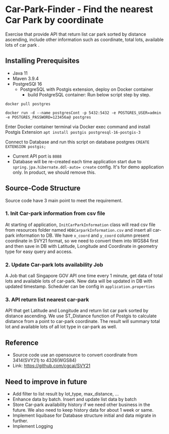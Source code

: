 # Car-Park-Finder -  Find the nearest Car Park by coordinate
Exercise that provide API that return list car park sorted by distance ascending, include other information such as coordinate, total lots, available lots of car park .

## Installing Prerequisites
- Java 11
- Maven 3.9.4
- PostgreSQl 16
  - PostgreSQL with Postgis extension, deploy on Docker container
      + build PostgreSQL container: Run below script step by step.
            
```docker pull postgres```
        
```docker run -d --name postgresCont -p 5432:5432 -e POSTGRES_USER=admin -e POSTGRES_PASSWORD=123456a@ postgres```

Enter Docker container terminal via Docker exec command and install Postgis Extension
```apt install postgis postgresql-16-postgis-3```

Connect to Database and run this script on database postgres
```CREATE EXTENSION postgis;```
    
- Current API port is ```8088```
- Database will be re-created each time application start due to ```spring.jpa.hibernate.ddl-auto= create``` config. It's for demo application only. In product, we should remove this.

## Source-Code Structure

Source code have 3 main point to meet the requirement.

### 1. Init Car-park information from csv file
At starting of application, ```InitCarParkInformation``` class will read csv file from resources folder named ```HDBCarparkInformation.csv``` and insert all car-park information to DB. We have ```x_coord``` and ```y_coord``` column present coordinate in SVY21 format, so we need to convert them into WGS84 first and then save in DB with Latitude, Longitude and Coordinate in geometry type for easy query and access.

### 2. Update Car-park lots availability Job
A Job that call Singapore GOV API one time every 1 minute, get data of total lots and available lots of car-park. New data will be updated in DB with updated timestamp. Scheduler can be config in ```application.properties```

### 3. API return list nearest car-park
API that get Latitude and Longitude and return list car park sorted by distance ascending. We use ST_Distance function of Postgis to calculate distance from a point to car-park coordinate. The result will summary total lot and available lots of all lot type in car-park as well.

## Reference

- Source code use an opensource to convert coordinate from 3414(SVY21) to 4326(WGS84)
- Link: https://github.com/cgcai/SVY21

## Need to improve in future
- Add filter to list result by lot_type, max_distance, ...
- Enhance data by batch. Insert and update list data by batch
- Store Car-park availability history if we need other business in the future. We also need to keep history data for about 1 week or same.
- Implement liquibase for Database structure initial and data migrate in further.
- Implement Logging
